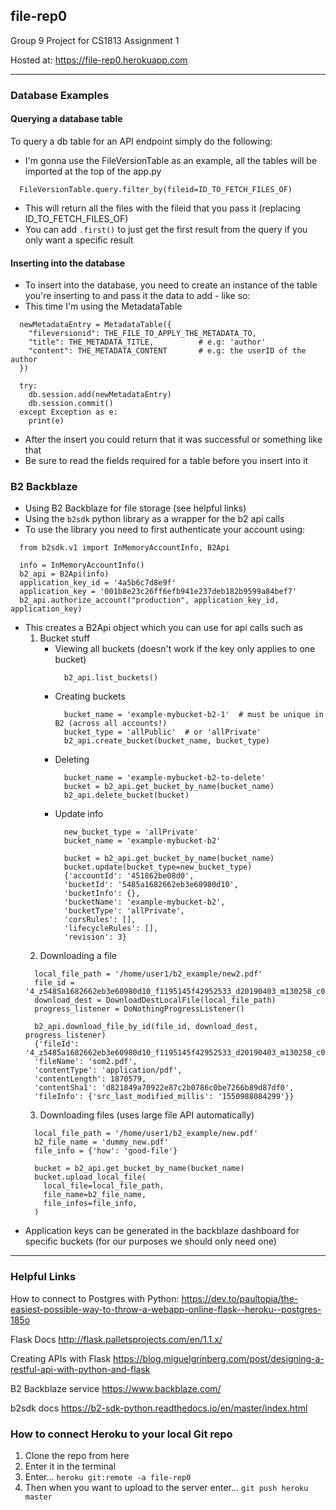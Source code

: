 ## file-rep0
Group 9 Project for CS1813 Assignment 1

Hosted at: https://file-rep0.herokuapp.com

---
### Database Examples
#### Querying a database table
To query a db table for an API endpoint simply do the following:
- I'm gonna use the FileVersionTable as an example, all the tables will be imported at the top of the app.py
```
  FileVersionTable.query.filter_by(fileid=ID_TO_FETCH_FILES_OF)
```
- This will return all the files with the fileid that you pass it (replacing ID_TO_FETCH_FILES_OF)
- You can add `.first()` to just get the first result from the query if you only want a specific result

#### Inserting into the database
- To insert into the database, you need to create an instance of the table you're inserting to and pass it the data to add - like so:
- This time I'm using the MetadataTable
```
  newMetadataEntry = MetadataTable({
    "fileversionid": THE_FILE_TO_APPLY_THE_METADATA_TO,
    "title": THE_METADATA_TITLE,          # e.g: 'author'
    "content": THE_METADATA_CONTENT       # e.g: the userID of the author
  })

  try:
    db.session.add(newMetadataEntry)
    db.session.commit()
  except Exception as e:
    print(e)
```
- After the insert you could return that it was successful or something like that
- Be sure to read the fields required for a table before you insert into it

### B2 Backblaze
- Using B2 Backblaze for file storage (see helpful links)
- Using the `b2sdk` python library as a wrapper for the b2 api calls
- To use the library you need to first authenticate your account using:
```
  from b2sdk.v1 import InMemoryAccountInfo, B2Api

  info = InMemoryAccountInfo()
  b2_api = B2Api(info)
  application_key_id = '4a5b6c7d8e9f'
  application_key = '001b8e23c26ff6efb941e237deb182b9599a84bef7'
  b2_api.authorize_account("production", application_key_id, application_key)
```
- This creates a B2Api object which you can use for api calls such as
  1. Bucket stuff
     - Viewing all buckets (doesn't work if the key only applies to one bucket)
        ```
          b2_api.list_buckets()
        ```
     - Creating buckets
        ```
          bucket_name = 'example-mybucket-b2-1'  # must be unique in B2 (across all accounts!)
          bucket_type = 'allPublic'  # or 'allPrivate'
          b2_api.create_bucket(bucket_name, bucket_type)
        ```
     - Deleting
        ```
          bucket_name = 'example-mybucket-b2-to-delete'
          bucket = b2_api.get_bucket_by_name(bucket_name)
          b2_api.delete_bucket(bucket)
        ```
     - Update info
        ```
          new_bucket_type = 'allPrivate'
          bucket_name = 'example-mybucket-b2'

          bucket = b2_api.get_bucket_by_name(bucket_name)
          bucket.update(bucket_type=new_bucket_type)
          {'accountId': '451862be08d0',
          'bucketId': '5485a1682662eb3e60980d10',
          'bucketInfo': {},
          'bucketName': 'example-mybucket-b2',
          'bucketType': 'allPrivate',
          'corsRules': [],
          'lifecycleRules': [],
          'revision': 3}
        ```
  2. Downloading a file
  ```
    local_file_path = '/home/user1/b2_example/new2.pdf'
    file_id = '4_z5485a1682662eb3e60980d10_f1195145f42952533_d20190403_m130258_c002_v0001111_t0002'
    download_dest = DownloadDestLocalFile(local_file_path)
    progress_listener = DoNothingProgressListener()

    b2_api.download_file_by_id(file_id, download_dest, progress_listener)
    {'fileId': '4_z5485a1682662eb3e60980d10_f1195145f42952533_d20190403_m130258_c002_v0001111_t0002',
    'fileName': 'som2.pdf',
    'contentType': 'application/pdf',
    'contentLength': 1870579,
    'contentSha1': 'd821849a70922e87c2b0786c0be7266b89d87df0',
    'fileInfo': {'src_last_modified_millis': '1550988084299'}}
  ```
  3. Downloading files (uses large file API automatically)
    ```
      local_file_path = '/home/user1/b2_example/new.pdf'
      b2_file_name = 'dummy_new.pdf'
      file_info = {'how': 'good-file'}

      bucket = b2_api.get_bucket_by_name(bucket_name)
      bucket.upload_local_file(
        local_file=local_file_path,
        file_name=b2_file_name,
        file_infos=file_info,
      )
    ```
- Application keys can be generated in the backblaze dashboard for specific buckets (for our purposes we should only need one)

---
### Helpful Links
How to connect to Postgres with Python:
https://dev.to/paultopia/the-easiest-possible-way-to-throw-a-webapp-online-flask--heroku--postgres-185o

Flask Docs
http://flask.palletsprojects.com/en/1.1.x/

Creating APIs with Flask
https://blog.miguelgrinberg.com/post/designing-a-restful-api-with-python-and-flask

B2 Backblaze service
https://www.backblaze.com/

b2sdk docs
https://b2-sdk-python.readthedocs.io/en/master/index.html


### How to connect Heroku to your local Git repo
1. Clone the repo from here
2. Enter it in the terminal
3. Enter... `heroku git:remote -a file-rep0`
4. Then when you want to upload to the server enter... `git push heroku master`
